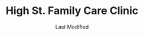 ---
layout: location-page
date: Last Modified
description: "Local COVID-19 testing is available at High St. Family Care Clinic in Butler, Missouri, USA."
permalink: "locations/missouri/butler/high-st-family-care-clinic/"
tags:
  - locations
  - missouri
title: High St. Family Care Clinic
uniqueName: high-st-family-care-clinic
state: Missouri
stateAbbr: MO
hood: "Butler"
address: "706 S High St. "
city: "Butler"
zip: "64730"
zipsNearby: "66711 66741 66712 66735 66006 66010 66716 66013 66014 66015 66018 66019 66021 66734 66026 66701 66030 66032 66742 66743 66033 66746 66036 66101 66102 66103 66104 66105 66106 66109 66110 66111 66112 66115 66117 66118 66119 66160 66039 66040 66751 66042 66053 66754 66732 66755 66056 66756 66031 66051 66061 66062 66063 66064 66067 66071 66072 66762 66763 66075 66738 66767 66078 66079 66769 66080 66201 66202 66203 66204 66205 66206 66207 66208 66209 66210 66211 66212 66213 66214 66215 66216 66217 66218 66219 66220 66221 66222 66223 66224 66225 66226 66227 66250 66251 66276 66282 66283 66285 66286 66083 66772 66775 66085 66779 66780 66091 66092 64720 64722 64723 64724 64725 65603 64011 64012 64726 64013 64014 64015 64728 64016 64730 64019 64733 64734 64735 64738 64739 64740 64741 64742 65640 64743 64744 65649 65650 64745 64746 64747 64748 64029 64030 64034 64701 64750 65668 64040 65674 64752 64050 64051 64052 64053 64054 64055 64056 64057 64058 64756 64101 64102 64105 64106 64108 64109 64110 64111 64112 64113 64114 64116 64117 64118 64119 64120 64121 64123 64124 64125 64126 64127 64128 64129 64130 64131 64132 64133 64134 64136 64137 64138 64139 64141 64144 64145 64146 64147 64148 64149 64150 64151 64152 64153 64154 64155 64156 64157 64158 64161 64163 64164 64165 64166 64167 64168 64170 64171 64179 64180 64184 64187 64188 64190 64191 64195 64196 64197 64198 64199 64999 64061 64759 64766 64002 64063 64064 64065 64081 64082 64086 64761 64066 64762 64070 64763 64071 64765 64767 64769 64770 64771 64772 64075 64076 64776 64078 64080 65735 64083 64778 64779 64780 64781 64783 64784 65607 65785 64090 64788 64790 64093 65774 65779 65323 65332 65335 65305 65336 65337 65338 65355 65360 64172 64183 64185 64192 64193 64194 64789 64944 66279" 
mapUrl: "http://maps.apple.com/?q=High+St+Family+Care+Clinic&address=706+S+High+St,Butler,Missouri,64730"
locationType: Walk-in
phone: "660-200-7135"
website: "http://www.bcmhospital.com/?page_id=556"
onlineBooking: undefined
closed: undefined
closedUpdate: June 30th, 2020
notes: "By appointment only. Requires phone screen."
days: M, W, Th
hours: 7:30AM-6PM
altDays: Tu, F
altHours: 8AM-5PM
alt2Days: Saturdays
alt2Hours: 8:30AM-11:30AM
ctaMessage: Learn more
ctaUrl: "http://www.bcmhospital.com/?page_id=556"
---